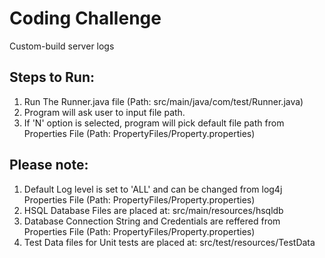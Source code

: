 # Coding Challenge
Custom-build server logs

## Steps to Run:
1. Run The Runner.java file (Path: src/main/java/com/test/Runner.java)
2. Program will ask user to input file path.
3. If 'N' option is selected, program will pick default file path from Properties File (Path: PropertyFiles/Property.properties)

## Please note:
1. Default Log level is set to 'ALL' and can be changed from log4j Properties File (Path: PropertyFiles/Property.properties)
2. HSQL Database Files are placed at: src/main/resources/hsqldb
3. Database Connection String and Credentials are reffered from Properties File (Path: PropertyFiles/Property.properties)
3. Test Data files for Unit tests are placed at: src/test/resources/TestData
